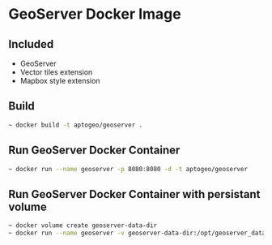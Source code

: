 # GeoServer Docker Image

## Included

- GeoServer
- Vector tiles extension
- Mapbox style extension

## Build
```sh
~ docker build -t aptogeo/geoserver .
```

## Run GeoServer Docker Container
```sh
~ docker run --name geoserver -p 8080:8080 -d -t aptogeo/geoserver
```

## Run GeoServer Docker Container with persistant volume
```sh
~ docker volume create geoserver-data-dir
~ docker run --name geoserver -v geoserver-data-dir:/opt/geoserver_data_dir -p 8080:8080 -d -t aptogeo/geoserver
```